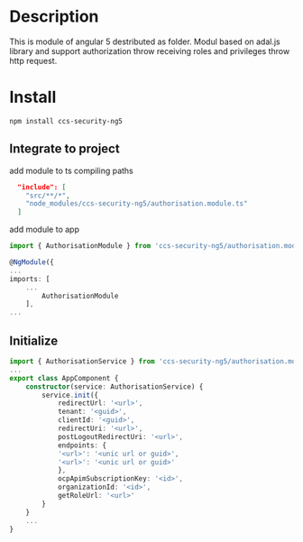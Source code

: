 # Description

This is module of angular 5 destributed as folder.
Modul based on adal.js library and support authorization throw receiving roles and privileges throw http request.

# Install

```
npm install ccs-security-ng5
```

## Integrate to project

add module to ts compiling paths
```json
  "include": [
    "src/**/*",
    "node_modules/ccs-security-ng5/authorisation.module.ts"
  ]
```
add module to app
```ts
import { AuthorisationModule } from 'ccs-security-ng5/authorisation.module';
```

```ts
@NgModule({
...
imports: [
    ...
        AuthorisationModule
    ],
...
```

## Initialize
```ts
import { AuthorisationService } from 'ccs-security-ng5/authorisation.module';
...
export class AppComponent {
    constructor(service: AuthorisationService) {
        service.init({
            redirectUrl: '<url>',
            tenant: '<guid>',
            clientId: '<guid>',
            redirectUri: '<url>',
            postLogoutRedirectUri: '<url>',
            endpoints: {
            '<url>': '<unic url or guid>',
            '<url>': '<unic url or guid>'
            },
            ocpApimSubscriptionKey: '<id>',
            organizationId: '<id>',
            getRoleUrl: '<url>'
        }
    }
    ...
}
```


